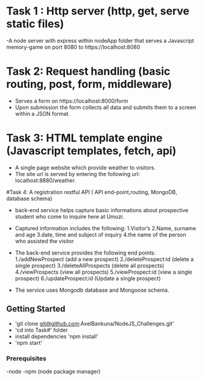 # Task 1 : Http server (http, get, serve static files)

-A node server with express within nodeApp folder that serves a Javascript memory-game on port 8080 to https://localhost:8080


# Task 2: Request handling (basic routing, post, form, middleware)

- Serves a form on https://localhost:8000/form
- Upon submission the form collects all data and submits them to a screen within a JSON format.


# Task 3: HTML template engine (Javascript templates, fetch, api)

- A single page website which provide weather to visitors.
- The site url is served by entering the following url: localhost:8880/weather.


#Task 4: A registration restful API ( API end-point,routing, MongoDB, database schema)

- back-end service helps capture basic informations about prospective student who come to inquire here at Umuzi.

- Captured information includes the following:
	1.Visitor’s 
	2.Name, surname and age
	3.date, time and subject of inquiry
	4.the name of the person who assisted the visitor

- The back-end service provides the following end points:
	1./addNewProspect (add a new prospect)
	2./deleteProspect:id (delete a single prospect)
	3./deleteAllProspects (delete all prospects)
	4./viewProspects (view all prospects)
	5./viewProspect:id (view a single prospect)
	6./updateProspect:id (Update a single prospect)

- The service uses Mongodb database and Mongoose schema.


## Getting Started
- 'git clone git@github.com:AxelBankuna/NodeJS_Challenges.git'
- 'cd into Task#' folder
- install dependencies 'npm install'
- 'npm start'

### Prerequisites
-node
-npm (node package manager)
